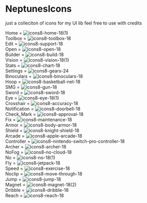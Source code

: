 # NeptunesIcons
just a colleciton of icons for my UI lib feel free to use with credits

Home = ![icons8-home-18(1)](https://github.com/user-attachments/assets/c65679bc-a14c-4297-ac9b-16c68e49b36f)   
Toolbox = ![icons8-toolbox-18](https://github.com/user-attachments/assets/feceb5e1-6601-40b5-bc12-af3659113590)  
Edit = ![icons8-support-18](https://github.com/user-attachments/assets/742b413b-bbd2-47ea-85f4-04ee0e190a64)  
Open = ![icons8-open-18](https://github.com/user-attachments/assets/6a8eee2a-4cd2-400d-b405-42ff449999ca)  
Builder = ![icons8-build-18](https://github.com/user-attachments/assets/d330dd78-0e0c-4065-ade7-c873c67d0f64)  
Vision = ![icons8-vision-18(1)](https://github.com/user-attachments/assets/a2b480aa-0935-41c7-b486-02d126105f8b)  
Stats = ![icons8-chart-18](https://github.com/user-attachments/assets/c1dd3e0b-f62a-4904-94f9-49a4f9e25088)  
Settings = ![icons8-gears-24](https://github.com/user-attachments/assets/075b50ca-aa56-47d0-b3e3-d8b73e815f26)  
Binoculars = ![icons8-binoculars-18](https://github.com/user-attachments/assets/258878c8-5522-48c4-83e6-52f1c20e1ec1)  
Hoop = ![icons8-basketball-net-18](https://github.com/user-attachments/assets/9a243696-0003-4462-8003-4c4393a48f86)  
SMG = ![icons8-gun-18](https://github.com/user-attachments/assets/893c432e-15bf-4950-9034-cd61ab21e951)  
Sword = ![icons8-sword-18](https://github.com/user-attachments/assets/a6f72954-d6ed-4977-80e2-d5bcb03a50fb)  
Eye = ![icons8-eye-18(1)](https://github.com/user-attachments/assets/91ed432a-6037-49ab-8b38-37ac8096eae2)  
Crosshair = ![icons8-accuracy-18](https://github.com/user-attachments/assets/0a4ee050-294d-474f-bdb9-4b68ba8b0d93)  
Notification = ![icons8-doorbell-18](https://github.com/user-attachments/assets/c0e99bed-831d-4a06-8d60-daa1117fd238)  
Check_Mark = ![icons8-approval-18](https://github.com/user-attachments/assets/adbfd8eb-3e48-47da-9674-195c32b83002)  
Fix = ![icons8-maintenance-18](https://github.com/user-attachments/assets/94961543-9a17-4ad9-8d05-58bba36d6f57)  
Armor = ![icons8-body-armor-18](https://github.com/user-attachments/assets/c7034c29-edf4-463d-8305-165883f719bc)  
Shield = ![icons8-knight-shield-18](https://github.com/user-attachments/assets/abd14982-21a6-40a2-8476-ca48b0e32060)  
Arcade = ![icons8-apple-arcade-18](https://github.com/user-attachments/assets/401583be-9141-47e0-abe0-bfa13c74937f)  
Controller = ![icons8-nintendo-switch-pro-controller-18](https://github.com/user-attachments/assets/7713000d-243c-47af-8ba3-a2f24476a4c2)  
Archer = ![icons8-archer-18](https://github.com/user-attachments/assets/c86e8521-4cc6-49c4-a83e-33685ddb8dda)  
NoFog = ![icons8-no-cloud-18](https://github.com/user-attachments/assets/42359a5e-7598-425a-bc76-93b8e99b0d2c)  
No = ![icons8-no-18(1)](https://github.com/user-attachments/assets/9c341168-7dc4-4ef6-868b-4c5820f1192c)  
Fly = ![icons8-jetpack-18](https://github.com/user-attachments/assets/ebd66833-7584-4e30-81a8-028a26472393)  
Speed = ![icons8-exercise-18](https://github.com/user-attachments/assets/3f39b417-1a67-4ce9-8008-d683ae64f604)  
Noclip = ![icons8-move-through-18](https://github.com/user-attachments/assets/738311de-8e15-445a-bd89-de960941b214)  
Jump = ![icons8-jump-18](https://github.com/user-attachments/assets/21f1a6d5-a5db-48ad-a61c-6d63b1c3bf67)  
Magnet = ![icons8-magnet-18(2)](https://github.com/user-attachments/assets/9d70ed7a-8825-46bb-bfd9-3ad98f8f339f)  
Dribble = ![icons8-dribble-18](https://github.com/user-attachments/assets/d2043103-c9aa-41f4-b908-d86e4e497c3b)  
Reach = ![icons8-reach-18](https://github.com/user-attachments/assets/505bf6da-3cb8-4e46-b332-2292b56029c4)  
